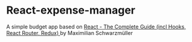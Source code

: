 # React-expense-manager
A simple budget app based on <a href="https://www.udemy.com/course/react-the-complete-guide-incl-redux/" target="_blank" > React - The Complete Guide (incl Hooks, React Router, Redux) </a>
 by Maximilian Schwarzmüller
